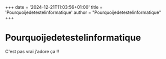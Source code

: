+++
date = '2024-12-21T11:03:56+01:00'
title = 'Pourquoijedetestelinformatique'
author = "Pourquoijedetestelinformatique"
+++

# Pourquoijedetestelinformatique

C'est pas vrai j'adore ça !!
